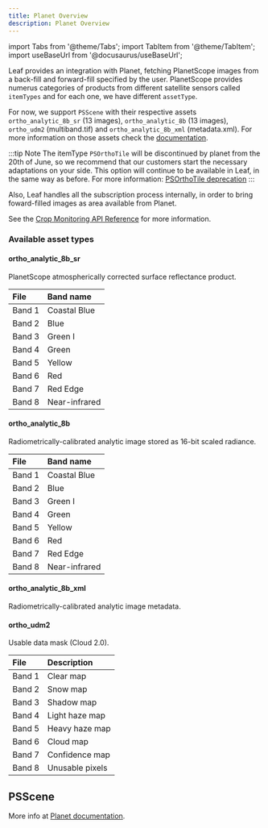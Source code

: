 ```yaml
---
title: Planet Overview
description: Planet Overview
---
```


import Tabs from '@theme/Tabs';
import TabItem from '@theme/TabItem';
import useBaseUrl from '@docusaurus/useBaseUrl';


<p align='justify'>

Leaf provides an integration with Planet, fetching PlanetScope images from a back-fill and forward-fill specified by 
the user. PlanetScope provides numerus categories of products from different satellite sensors 
called `itemTypes` and for each one, we have different `assetType`.

For now, we support `PSScene` with their respective assets `ortho_analytic_8b_sr` (13 images), `ortho_analytic_8b` (13 images), `ortho_udm2` 
(multiband.tif) and `ortho_analytic_8b_xml` (metadata.xml). 
For more information on those assets check the 
[documentation](https://developers.planet.com/docs/data/psscene/#available-asset-types).

:::tip Note
The itemType `PSOrthoTile` will be discontinued by planet from the 20th of June, so we recommend that our customers start
the necessary adaptations on your side. This option will continue to be available in Leaf, in the same way as before. 
For more information: [PSOrthoTile deprecation](https://developers.planet.com/docs/apis/data/psorthotile-deprecation/)
:::

Also, Leaf handles all the subscription process internally, in order to bring foward-filled images as area 
available from Planet.

See the [Crop Monitoring API Reference][crop_monitoring_endpoints] for more information.

</p>

[crop_monitoring_endpoints]: crop_monitoring_endpoints.md

### Available asset types

#### ortho_analytic_8b_sr

PlanetScope atmospherically corrected surface reflectance product.

| File   | Band name     |
|:-------|:--------------|
| Band 1 | Coastal Blue  |
| Band 2 | Blue          |
| Band 3 | Green I       |
| Band 4 | Green         |
| Band 5 | Yellow        |
| Band 6 | Red           |
| Band 7 | Red Edge      |
| Band 8 | Near-infrared |


#### ortho_analytic_8b

<p align='justify'>

Radiometrically-calibrated analytic image stored as 16-bit scaled radiance.

</p>

| File   | Band name     |
|:-------|:--------------|
| Band 1 | Coastal Blue  |
| Band 2 | Blue          |
| Band 3 | Green I       |
| Band 4 | Green         |
| Band 5 | Yellow        |
| Band 6 | Red           |
| Band 7 | Red Edge      |
| Band 8 | Near-infrared |


#### ortho_analytic_8b_xml

Radiometrically-calibrated analytic image metadata.


#### ortho_udm2

Usable data mask (Cloud 2.0).

| File   | Description     |
|:-------|:----------------|
| Band 1 | Clear map       |
| Band 2 | Snow map        |
| Band 3 | Shadow map      |
| Band 4 | Light haze map  |
| Band 5 | Heavy haze map  |
| Band 6 | Cloud map       |
| Band 7 | Confidence map  |
| Band 8 | Unusable pixels |


## PSScene

More info at [Planet documentation][planet_psscene].

[planet_psscene]: https://developers.planet.com/docs/data/psscene/